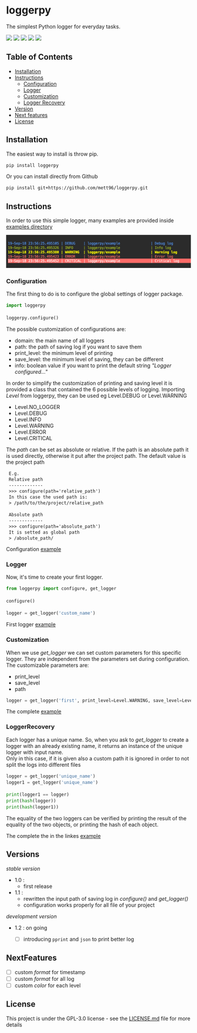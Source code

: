# loggerpy

The simplest Python logger for everyday tasks.

[![](https://img.shields.io/github/v/release/mett96/loggerpy?color=orange)](https://github.com/mett96/loggerpy/releases/tag/v1.0)
[![](https://img.shields.io/pypi/v/loggerpy?color=green)](https://pypi.org/project/loggerpy/)
[![](https://img.shields.io/pypi/pyversions/loggerpy)](https://www.python.org/downloads/release/python-370/)
[![](https://img.shields.io/github/license/mett96/loggerpy)](https://github.com/mett96/loggerpy/blob/master/LICENSE.md)
[![](https://img.shields.io/github/stars/mett96/loggerpy?style=social)](https://github.com/mett96/loggerpy)



## Table of Contents

* [Installation](#Installation)
* [Instructions](#Instructions)
    * [Configuration](#Configuration)
    * [Logger](#Logger)
    * [Customization](#Customization)
    * [Logger Recovery](#LoggerRecovery)
* [Version](#Version)
* [Next features](#NextFeatures)
* [License](#License)
<!-- * [Authors](#Authors) -->


## Installation

The easiest way to install is throw pip.

```bash
pip install loggerpy
```

Or you can install directly from Github
```bash
pip install git+https://github.com/mett96/loggerpy.git
```

## Instructions


In order to use this simple logger, many examples are provided inside [examples directory](https://github.com/mett96/loggerpy/tree/master/examples)

![logging ](https://raw.githubusercontent.com/mett96/loggerpy/master/imgs/logger_example.png)


### Configuration
The first thing to do is to configure the global settings of logger package.

```python
import loggerpy

loggerpy.configure()
```

The possible customization of configurations are:
- domain: the main name of all loggers
- path: the path of saving log if you want to save them
- print_level: the minimum level of printing 
- save_level: the minimum level of saving, they can be different
- info: boolean value if you want to print the default string _"Logger configured..."_

In order to simplify the customization of printing and saving level it is provided a class that contained the 6 possible levels of logging. 
Importing _Level_ from loggerpy, they can be used eg Level.DEBUG or Level.WARNING
- Level.NO_LOGGER
- Level.DEBUG
- Level.INFO
- Level.WARNING
- Level.ERROR
- Level.CRITICAL

The _path_ can be set as absolute or relative.
If the path is an absolute path it is used directly, otherwise it put after the project path. The default value is the project path

     E.g.
     Relative path
     -------------
     >>> configure(path='relative_path')
     In this case the used path is:
     > /path/to/the/project/relative_path

     Absolute path
     -------------
     >>> configure(path='absolute_path')
     It is setted as global path
     > /absolute_path/

Configuration [example](https://github.com/mett96/loggerpy/tree/master/examples/configuration.py)


### Logger
Now, it's time to create your first logger.
```python
from loggerpy import configure, get_logger

configure()

logger = get_logger('custom_name')

```

First logger [example](https://github.com/mett96/loggerpy/tree/master/examples/first_logger.py)

### Customization
When we use _get_logger_ we can set custom parameters for this specific logger.
They are independent from the parameters set during configuration.
The customizable parameters are:
- print_level
- save_level
- path

```python
logger = get_logger('first', print_level=Level.WARNING, save_level=Level.INFO, path='path_of_log')
```

The complete [example](https://github.com/mett96/loggerpy/tree/master/examples/custom_logger.py)

### LoggerRecovery
Each logger has a unique name. So, when you ask to _get_logger_ to create a logger with an already existing name, it returns an instance of the unique logger with input name.    
Only in this case, if it is given also a custom path it is ignored in order to not split the logs into different files

```python
logger = get_logger('unique_name')
logger1 = get_logger('unique_name')

print(logger1 == logger)
print(hash(logger))
print(hash(logger1))
```

The equality of the two loggers can be verified by printing the result of the equality of the two objects, or printing the hash of each object.

The complete the in the linkes [example](https://github.com/mett96/loggerpy/tree/master/examples/logger_recovery.py)


## Versions
*stable version*
* 1.0 : 
   - first release
* 1.1 : 
   - rewritten the input path of saving log in _configure()_ and _get_logger()_
   - configuration works properly for all file of your project

*development version*
- 1.2 : on going
    - [ ] introducing `pprint` and `json` to print better log



## NextFeatures
- [ ] custom _format_ for timestamp
- [ ] custom _format_ for all log
- [ ] custom _color_ for each level

<!-- ## Authors -->

## License
This project is under the GPL-3.0 license - see the [LICENSE.md](LICENSE.md) file for more details
